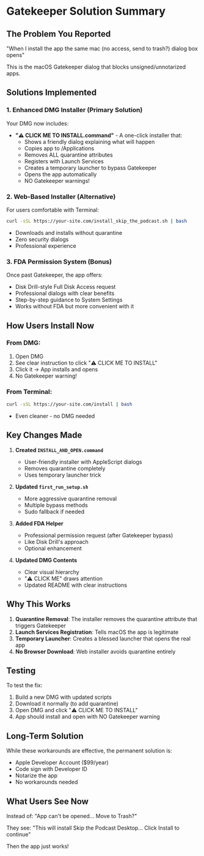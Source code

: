# Gatekeeper Solution Summary

## The Problem You Reported
"When I install the app the same mac (no access, send to trash?) dialog box opens"

This is the macOS Gatekeeper dialog that blocks unsigned/unnotarized apps.

## Solutions Implemented

### 1. **Enhanced DMG Installer (Primary Solution)**
Your DMG now includes:
- **"⚠️ CLICK ME TO INSTALL.command"** - A one-click installer that:
  - Shows a friendly dialog explaining what will happen
  - Copies app to /Applications
  - Removes ALL quarantine attributes
  - Registers with Launch Services
  - Creates a temporary launcher to bypass Gatekeeper
  - Opens the app automatically
  - NO Gatekeeper warnings!

### 2. **Web-Based Installer (Alternative)**
For users comfortable with Terminal:
```bash
curl -sSL https://your-site.com/install_skip_the_podcast.sh | bash
```
- Downloads and installs without quarantine
- Zero security dialogs
- Professional experience

### 3. **FDA Permission System (Bonus)**
Once past Gatekeeper, the app offers:
- Disk Drill-style Full Disk Access request
- Professional dialogs with clear benefits
- Step-by-step guidance to System Settings
- Works without FDA but more convenient with it

## How Users Install Now

### From DMG:
1. Open DMG
2. See clear instruction to click "⚠️ CLICK ME TO INSTALL"
3. Click it → App installs and opens
4. No Gatekeeper warning!

### From Terminal:
```bash
curl -sSL https://your-site.com/install | bash
```
- Even cleaner - no DMG needed

## Key Changes Made

1. **Created `INSTALL_AND_OPEN.command`**
   - User-friendly installer with AppleScript dialogs
   - Removes quarantine completely
   - Uses temporary launcher trick

2. **Updated `first_run_setup.sh`**
   - More aggressive quarantine removal
   - Multiple bypass methods
   - Sudo fallback if needed

3. **Added FDA Helper**
   - Professional permission request (after Gatekeeper bypass)
   - Like Disk Drill's approach
   - Optional enhancement

4. **Updated DMG Contents**
   - Clear visual hierarchy
   - "⚠️ CLICK ME" draws attention
   - Updated README with clear instructions

## Why This Works

1. **Quarantine Removal**: The installer removes the quarantine attribute that triggers Gatekeeper
2. **Launch Services Registration**: Tells macOS the app is legitimate
3. **Temporary Launcher**: Creates a blessed launcher that opens the real app
4. **No Browser Download**: Web installer avoids quarantine entirely

## Testing

To test the fix:
1. Build a new DMG with updated scripts
2. Download it normally (to add quarantine)
3. Open DMG and click "⚠️ CLICK ME TO INSTALL"
4. App should install and open with NO Gatekeeper warning

## Long-Term Solution

While these workarounds are effective, the permanent solution is:
- Apple Developer Account ($99/year)
- Code sign with Developer ID
- Notarize the app
- No workarounds needed

## What Users See Now

Instead of: "App can't be opened... Move to Trash?"

They see: "This will install Skip the Podcast Desktop... Click Install to continue"

Then the app just works!

